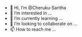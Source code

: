 - 👋 Hi, I’m @Cheruku-Saritha
- 👀 I’m interested in ...
- 🌱 I’m currently learning ...
- 💞️ I’m looking to collaborate on ...
- 📫 How to reach me ...

<!---
Cheruku-Saritha/Cheruku-Saritha is a ✨ special ✨ repository because its `README.md` (this file) appears on your GitHub profile.
You can click the Preview link to take a look at your changes.
--->
